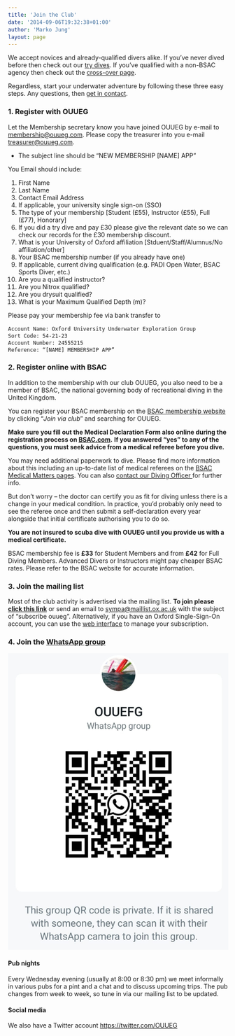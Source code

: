 ```yaml
---
title: 'Join the Club'
date: '2014-09-06T19:32:38+01:00'
author: 'Marko Jung'
layout: page
---
```


We accept novices and already-qualified divers alike. If you’ve never dived before then check out our [try dives](/diving/try). If you’ve qualified with a non-BSAC agency then check out the [cross-over page](/membership/crossing-over).

Regardless, start your underwater adventure by following these three easy steps. Any questions, then [get in contact](/about/contact).

### 1. Register with OUUEG

Let the Membership secretary know you have joined OUUEG by e-mail to membership@ouueg.com. Please copy the treasurer into you e-mail <treasurer@ouueg.com>.

- The subject line should be “NEW MEMBERSHIP \[NAME\] APP”

You Email should include:

1. First Name
2. Last Name
3. Contact Email Address
4. If applicable, your university single sign-on (SSO)
5. The type of your membership [Student (£55), Instructor (£55), Full (£77), Honorary]
6. If you did a try dive and pay £30 please give the relevant date so we can check our records for the £30 membership discount.
7. What is your University of Oxford affiliation [Stduent/Staff/Alumnus/No affiliation/other]
8. Your BSAC membership number (if you already have one)
9. If applicable, current diving qualification (e.g. PADI Open Water, BSAC Sports Diver, etc.)
10. Are you a qualified instructor?
11. Are you Nitrox qualified?
12. Are you drysuit qualified?
13. What is your Maximum Qualified Depth (m)?

Please pay your membership fee via bank transfer to     

    Account Name: Oxford University Underwater Exploration Group
    Sort Code: 54-21-23
    Account Number: 24555215
    Reference: “[NAME] MEMBERSHIP APP”

### 2. Register online with BSAC

In addition to the membership with our club OUUEG, you also need to be a member of BSAC, the national governing body of recreational diving in the United Kingdom.

You can register your BSAC membership on the [BSAC membership website](https://www.bsac.com/membership/) by clicking “*Join via club*” and searching for OUUEG.

**Make sure you fill out the Medical Declaration Form also online during the registration process on [BSAC.com](https://www.bsac.com).** **If you answered “yes” to any of the questions, you must seek advice from a medical referee before you dive.**

You may need additional paperwork to dive. Please find more information about this including an up-to-date list of medical referees on the [BSAC Medical Matters pages](http://www.bsac.com/medicalmatters/). You can also [contact our Diving Officer ](mailto:divingofficer@ouueg.com)for further info.

But don’t worry – the doctor can certify you as fit for diving unless there is a change in your medical condition. In practice, you’d probably only need to see the referee once and then submit a self-declaration every year alongside that initial certificate authorising you to do so.

**You are not insured to scuba dive with OUUEG until you provide us with a medical certificate.**

BSAC membership fee is **£33** for Student Members and from **£42** for Full Diving Members. Advanced Divers or Instructors might pay cheaper BSAC rates. Please refer to the BSAC website for accurate information.

### 3. Join the mailing list

Most of the club activity is advertised via the mailing list. **To join please [click this link](mailto:sympa@maillist.ox.ac.uk?subject=subscribe%20ouueg)** or send an email to sympa@maillist.ox.ac.uk with the subject of “subscribe ouueg”. Alternatively, if you have an Oxford Single-Sign-On account, you can use the [web interface](https://web.maillist.ox.ac.uk/ox/subscribe/ouueg) to manage your subscription.

### 4. Join the [WhatsApp group](https://chat.whatsapp.com/JSQbXGhaopm6hOobraO6hU)

![](/assets/images/qr.png)

#### **Pub nights**

Every Wednesday evening (usually at 8:00 or 8:30 pm) we meet informally in various pubs for a pint and a chat and to discuss upcoming trips. The pub changes from week to week, so tune in via our mailing list to be updated.

#### **Social media**

We also have a Twitter account <https://twitter.com/OUUEG>
